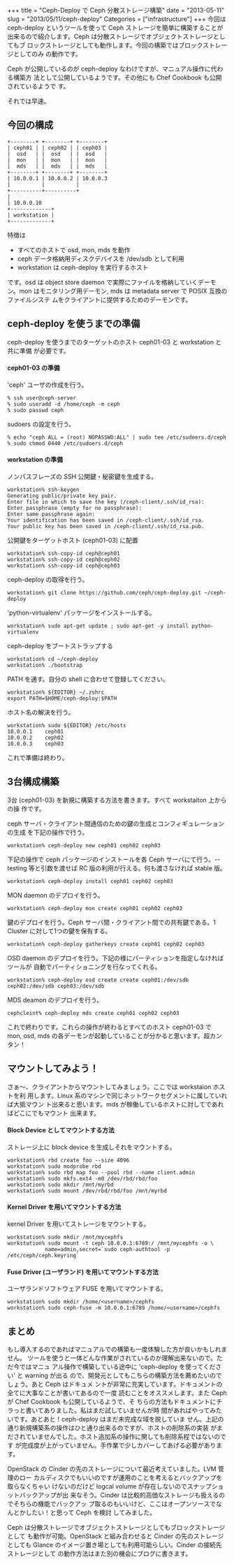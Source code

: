 +++
title = "Ceph-Deploy で Ceph 分散ストレージ構築"
date = "2013-05-11"
slug = "2013/05/11/ceph-deploy"
Categories = ["infrastructure"]
+++
今回は ceph-deploy というツールを使って Ceph ストレージを簡単に構築することが
出来るので紹介します。Ceph は分散ストレージでオブジェクトストレージとしてもブ
ロックストレージとしても動作します。今回の構築ではブロックストレージとしてのみ
の動作です。

Ceph が公開しているのが ceph-deploy なわけですが、マニュアル操作に代わる構築方
法として公開しているようです。その他にも Chef Cookbook も公開されているようで
す。

それでは早速。

今回の構成
----

    +--------+ +--------+ +--------+
    | ceph01 | | ceph02 | | ceph03 |
    |  osd   | |  osd   | |  osd   |
    |  mon   | |  mon   | |  mon   |
    |  mds   | |  mds   | |  mds   |
    +--------+ +--------+ +--------+
    | 10.0.0.1 | 10.0.0.2 | 10.0.0.3
    |          |          |          
    +----------+----------+
    |
    | 10.0.0.10
    +-------------+
    | workstation |
    +-------------+

特徴は

* すべてのホストで osd, mon, mds を動作
* ceph データ格納用ディスクデバイスを /dev/sdb として利用
* workstation は ceph-deploy を実行するホスト

です。osd は object store daemon で実際にファイルを格納していくデーモン。mon
はモニタリング用デーモン, mds は metadata server で POSIX 互換のファイルシステ
ムをクライアントに提供するためのデーモンです。

ceph-deploy を使うまでの準備
----

ceph-deploy を使うまでのターゲットのホスト ceph01-03 と workstation と共に準備
が必要です。

#### ceph01-03 の準備

'ceph' ユーザの作成を行う。

    % ssh user@ceph-server
    % sudo useradd -d /home/ceph -m ceph
    % sudo passwd ceph

sudoers の設定を行う。

    % echo "ceph ALL = (root) NOPASSWD:ALL" | sudo tee /etc/sudoers.d/ceph
    % sudo chmod 0440 /etc/sudoers.d/ceph

#### workstation の準備

ノンパスフレーズの SSH 公開鍵・秘密鍵を生成する。

    workstation% ssh-keygen
    Generating public/private key pair.
    Enter file in which to save the key (/ceph-client/.ssh/id_rsa):
    Enter passphrase (empty for no passphrase):
    Enter same passphrase again:
    Your identification has been saved in /ceph-client/.ssh/id_rsa.
    Your public key has been saved in /ceph-client/.ssh/id_rsa.pub.

公開鍵をターゲットホスト (ceph01-03) に配置

    workstation% ssh-copy-id ceph@ceph01
    workstation% ssh-copy-id ceph@ceph02
    workstation% ssh-copy-id ceph@ceph03

ceph-deploy の取得を行う。

    workstation% git clone https://github.com/ceph/ceph-deploy.git ~/ceph-deploy

'python-virtualenv' パッケージをインストールする。

    workstation% sudo apt-get update ; sudo apt-get -y install python-virtualenv

ceph-deploy をブートストラップする

    workstation% cd ~/ceph-deploy
    workstation% ./bootstrap

PATH を通す。自分の shell に合わせて登録してください。

    workstation% ${EDITOR} ~/.zshrc
    export PATH=$HOME/ceph-deploy:$PATH

ホスト名の解決を行う。

    workstation% sudo ${EDITOR} /etc/hosts
    10.0.0.1    ceph01
    10.0.0.2    ceph02
    10.0.0.3    ceph03

これで準備は終わり。

3台構成構築
----

3台 (ceph01-03) を新規に構築する方法を書きます。すべて workstaiton 上からの操
作です。

ceph サーバ・クライアント間通信のための鍵の生成とコンフィギュレーションの生成
を下記の操作で行う。

    workstation% ceph-deploy new ceph01 ceph02 ceph03

下記の操作で ceph パッケージのインストールを各 Ceph サーバにて行う。--testing
等と引数を渡せば RC 版の利用が行える。何も渡さなければ stable 版。

    workstation% ceph-deploy install ceph01 ceph02 ceph03

MON daemon のデプロイを行う。

    workstation% ceph-deploy mon create ceph01 ceph02 ceph03

鍵のデプロイを行う。Ceph サーバ間・クライアント間での共有鍵である。1 Cluster
に対して1つの鍵を保有する。

    workstation% ceph-deploy gatherkeys create ceph01 ceph02 ceph03

OSD daemon のデプロイを行う。下記の様にパーティションを指定しなければツールが
自動でパーティショニングを行なってくれる。

    workstation% ceph-deploy osd create create ceph01:/dev/sdb ceph02:/dev/sdb ceph03:/dev/sdb

MDS deamon のデプロイを行う。

    cephcleint% ceph-deploy mds create ceph01 ceph02 ceph03

これで終わりです。これらの操作が終わるとすべてのホスト ceph01-03 で mon, osd,
mds の各デーモンが起動していることが分かると思います。超カンタン！

マウントしてみよう！
----

さぁ～、クライアントからマウントしてみましょう。ここでは workstaion ホストを利
用します。Linux 系のマシンで同じネットワークセグメントに属していれば大抵マウン
ト出来ると思います。mds が稼働しているホストに対してであればどこにでもマウント
出来ます。

#### Block Device としてマウントする方法

ストレージ上に block device を生成しそれをマウントする。

    workstation% rbd create foo --size 4096
    workstation% sudo modprobe rbd
    workstation% sudo rbd map foo --pool rbd --name client.admin
    workstation% sudo mkfs.ext4 -m0 /dev/rbd/rbd/foo
    workstation% sudo mkdir /mnt/myrbd
    workstation% sudo mount /dev/rbd/rbd/foo /mnt/myrbd

#### Kernel Driver を用いてマウントする方法

kernel Driver を用いてストレージをマウントする。

    workstation% sudo mkdir /mnt/mycephfs
    workstation% sudo mount -t ceph 10.0.0.1:6789:/ /mnt/mycephfs -o \
                name=admin,secret=`sudo ceph-authtool -p /etc/ceph/ceph.keyring`

#### Fuse Driver (ユーザランド) を用いてマウントする方法

ユーザランドソフトウェア FUSE を用いてマウントする。

    workstation% sudo mkdir /home/<username>/cephfs
    workstation% sudo ceph-fuse -m 10.0.0.1:6789 /home/<username>/cephfs

まとめ
----

もし導入するのであればマニュアルでの構築も一度体験した方が良いかもしれません。
ツールを使うと一体どんな作業がされているのか理解出来ないので。ただ今ではマニュ
アル操作で構築している途中に 'ceph-deploy を使ってください' と warning が出る
ので、開発元としてもこちらの構築方法を薦めたいのでしょう。あと Ceph はドキュメ
ントが非常に充実しています。ドキュメントの全てに大事なことが書いてあるので一度
読むことをオススメします。また Ceph が Chef Cookbook も公開しているようで、そ
ちらの方法もドキュメントにチラっと書いてありました。私はまだ試していませんが時
間があればやってみたいです。あとあと！ceph-deploy はまだ未完成な域を脱していま
せん。上記の通り新規構築系の操作はひと通り出来るのですが、ホストの削除系の実装
がまだされていませんでした。ホスト追加系の操作に関しても削除系程ではないのです
が完成度が上がっていません。手作業で少しカバーしてあげる必要があります。

OpenStack の Cinder の先のストレージについて最近考えていました。LVM 管理のロー
カルディスクでもいいのですが運用のことを考えるとバックアップを取らなくちゃい
けないのだけど logcal volume が存在しないのでスナップショットバックアップが出
来なそう。Cinder は比較的高価なストレージも扱えるのでそちらの機能でバックアッ
プ取るのもいいけど、ここはオープンソースでなんとかしたい！と思って Ceph を検討
してみました。

Ceph は分散ストレージでオブジェクトストレージとしてもブロックストレージとして
も動作が可能。OpenStack と組み合わせると Cinder の先のストレージとしても
Glance のイメージ置き場としても利用可能らしい。Cinder の接続先ストレージとして
の動作方法はまた別の機会にブログに書きます。

